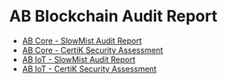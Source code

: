 # AB Blockchain Audit Report

- [AB Core - SlowMist Audit Report](./Audit%20Report/AB%20Core%20-%20SlowMist%20Audit%20Report.pdf)
- [AB Core - CertiK Security Assessment](./Audit%20Report/AB%20Core%20-%20CertiK%20Security%20Assessment.pdf)
- [AB IoT - SlowMist Audit Report](./Audit%20Report/AB%20IoT%20-%20SlowMist%20Audit%20Report.pdf)
- [AB IoT - CertiK Security Assessment](./Audit%20Report/AB%20IoT%20-%20CertiK%20Security%20Assessment.pdf)
